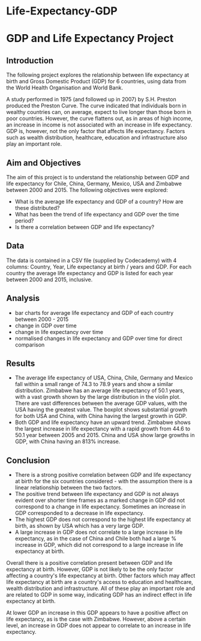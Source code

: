 # Life-Expectancy-GDP

# GDP and Life Expectancy Project

## Introduction

The following project explores the relationship between life expectancy at birth and Gross Domestic Product (GDP) for 6 countries, using data from the World Health Organisation and World Bank.

A study performed in 1975 (and followed up in 2007) by S.H. Preston produced the Preston Curve. The curve indicated that individuals born in wealthy countries can, on average, expect to live longer than those born in poor countries. However, the curve flattens out, as in areas of high income, an increase in income is not associated with an increase in life expectancy. GDP is, however, not the only factor that affects life expectancy. Factors such as wealth distribution, healthcare, education and infrastructure also play an important role.

## Aim and Objectives
The aim of this project is to understand the relationship between GDP and life expectancy for Chile, China, Germany, Mexico, USA and Zimbabwe between 2000 and 2015. The following objectives were explored:

- What is the average life expectancy and GDP of a country? How are these distributed?
- What has been the trend of life expectancy and GDP over the time period?
- Is there a correlation between GDP and life expectancy?

## Data
The data is contained in a CSV file (supplied by Codecademy) with 4 columns: Country, Year, Life expectancy at birth / years and GDP.
For each country the average life expectancy and GDP is listed for each year between 2000 and 2015, inclusive.

## Analysis
- bar charts for average life expectancy and GDP of each country between 2000 - 2015
- change in GDP over time
- change in life expectancy over time
- normalised changes in life expectancy and GDP over time for direct comparison

## Results
- The average life expectancy of USA, China, Chile, Germany and Mexico fall within a small range of 74.3 to 78.9 years and show a similar distribution. Zimbabwe has an average life expectancy of 50.1 years, with a vast growth shown by the large distribution in the violin plot. There are vast differences between the average GDP values, with the USA having the greatest value. The boxplot shows substantial growth for both USA and China, with China having the largest growth in GDP.
- Both GDP and life expectancy have an upward trend. Zimbabwe shows the largest increase in life expectancy with a rapid growth from 44.6 to 50.1 year between 2005 and 2015. China and USA show large growths in GDP, with China having an 813% increase.

## Conclusion
- There is a strong positive correlation between GDP and life expectancy at birth for the six countries considered - with the assumption there is a linear relationship between the two factors.
- The positive trend between life expectancy and GDP is not always evident over shorter time frames as a marked change in GDP did not correspond to a change in life expectancy. Sometimes an increase in GDP corresponded to a decrease in life expectancy.
- The highest GDP does not correspond to the highest life expectancy at birth, as shown by USA which has a very large GDP.
- A large increase in GDP does not correlate to a large increase in life expectancy, as in the case of China and Chile both had a large % increase in GDP, which did not correspond to a large increase in life expectancy at birth.

Overall there is a positive correlation present between GDP and life expectancy at birth. However, GDP is not likely to be the only factor affecting a country's life expectancy at birth. Other factors which may affect life expectancy at birth are a country's access to education and healthcare, wealth distribution and infrastructure. All of these play an important role and are related to GDP in some way, indicating GDP has an indirect effect in life expectancy at birth.

At lower GDP an increase in this GDP appears to have a positive affect on life expectancy, as is the case with Zimbabwe. However, above a certain level, an increase in GDP does not appear to correlate to an increase in life expectancy.
